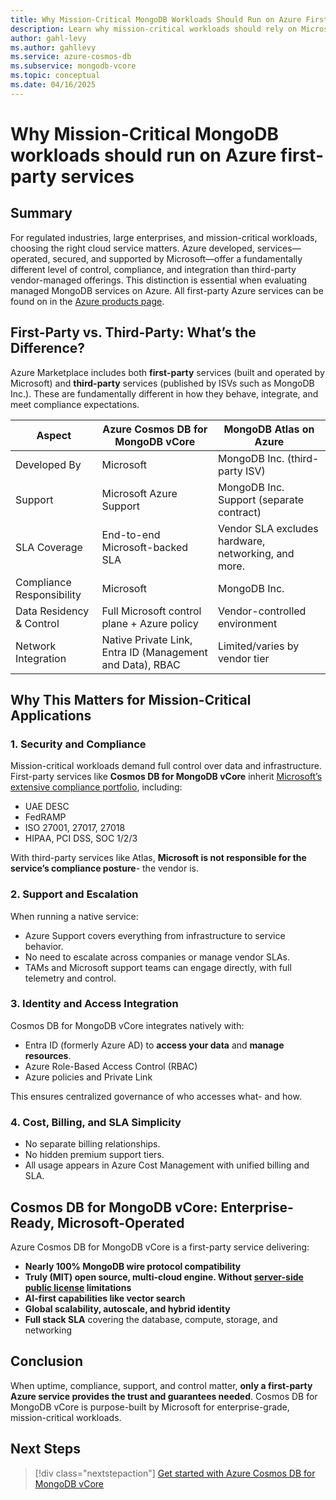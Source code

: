 ```yaml
---
title: Why Mission-Critical MongoDB Workloads Should Run on Azure First-Party Services
description: Learn why mission-critical workloads should rely on Microsoft-operated database services like Azure Cosmos DB for MongoDB vCore—not third-party or ISV-managed offerings.
author: gahl-levy
ms.author: gahllevy
ms.service: azure-cosmos-db
ms.subservice: mongodb-vcore
ms.topic: conceptual
ms.date: 04/16/2025
---
```


# Why Mission-Critical MongoDB workloads should run on Azure first-party services

## Summary

For regulated industries, large enterprises, and mission-critical workloads, choosing the right cloud service matters. Azure developed, services—operated, secured, and supported by Microsoft—offer a fundamentally different level of control, compliance, and integration than third-party vendor-managed offerings. This distinction is essential when evaluating managed MongoDB services on Azure. All first-party Azure services can be found on in the [Azure products page](https://azure.microsoft.com/products). 

## First-Party vs. Third-Party: What’s the Difference?

Azure Marketplace includes both **first-party** services (built and operated by Microsoft) and **third-party** services (published by ISVs such as MongoDB Inc.). These are fundamentally different in how they behave, integrate, and meet compliance expectations.

| Aspect                     | Azure Cosmos DB for MongoDB vCore             | MongoDB Atlas on Azure                         |
|---------------------------|-----------------------------------------------|------------------------------------------------|
| Developed By               | Microsoft                                     | MongoDB Inc. (third-party ISV)                 |
| Support                   | Microsoft Azure Support                       | MongoDB Inc. Support (separate contract)       |
| SLA Coverage              | End-to-end Microsoft-backed SLA                          | Vendor SLA excludes hardware, networking, and more.                           |
| Compliance Responsibility | Microsoft                                     | MongoDB Inc.                                   |
| Data Residency & Control  | Full Microsoft control plane + Azure policy   | Vendor-controlled environment                  |
| Network Integration       | Native Private Link, Entra ID (Management and Data), RBAC           | Limited/varies by vendor tier                  |

## Why This Matters for Mission-Critical Applications

### 1. **Security and Compliance**

Mission-critical workloads demand full control over data and infrastructure. First-party services like **Cosmos DB for MongoDB vCore** inherit [Microsoft’s extensive compliance portfolio](https://learn.microsoft.com/azure/compliance/), including:

- UAE DESC
- FedRAMP
- ISO 27001, 27017, 27018
- HIPAA, PCI DSS, SOC 1/2/3

With third-party services like Atlas, **Microsoft is not responsible for the service’s compliance posture**- the vendor is.

### 2. **Support and Escalation**

When running a native service:

- Azure Support covers everything from infrastructure to service behavior.
- No need to escalate across companies or manage vendor SLAs.
- TAMs and Microsoft support teams can engage directly, with full telemetry and control.

### 3. **Identity and Access Integration**

Cosmos DB for MongoDB vCore integrates natively with:

- Entra ID (formerly Azure AD) to **access your data** and **manage resources**. 
- Azure Role-Based Access Control (RBAC)
- Azure policies and Private Link

This ensures centralized governance of who accesses what- and how.

### 4. **Cost, Billing, and SLA Simplicity**

- No separate billing relationships.
- No hidden premium support tiers.
- All usage appears in Azure Cost Management with unified billing and SLA.

## Cosmos DB for MongoDB vCore: Enterprise-Ready, Microsoft-Operated

Azure Cosmos DB for MongoDB vCore is a first-party service delivering:

- **Nearly 100% MongoDB wire protocol compatibility**
- **Truly (MIT) open source, multi-cloud engine. Without [server-side public license](https://en.wikipedia.org/wiki/Server_Side_Public_License) limitations**
- **AI-first capabilities like vector search**
- **Global scalability, autoscale, and hybrid identity**
- **Full stack SLA** covering the database, compute, storage, and networking

## Conclusion

When uptime, compliance, support, and control matter, **only a first-party Azure service provides the trust and guarantees needed**. Cosmos DB for MongoDB vCore is purpose-built by Microsoft for enterprise-grade, mission-critical workloads.

## Next Steps

> [!div class="nextstepaction"]
> [Get started with Azure Cosmos DB for MongoDB vCore](./quickstart-portal.md)
